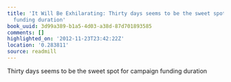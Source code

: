 ```yaml
---
title: 'It Will Be Exhilarating: Thirty days seems to be the sweet spot for campaign
  funding duration'
book_uuid: 3d99a389-b1a5-4d03-a38d-87d701893585
comments: []
highlighted_on: '2012-11-23T23:42:22Z'
location: '0.283811'
source: readmill
---
```


Thirty days seems to be the sweet spot for campaign funding duration